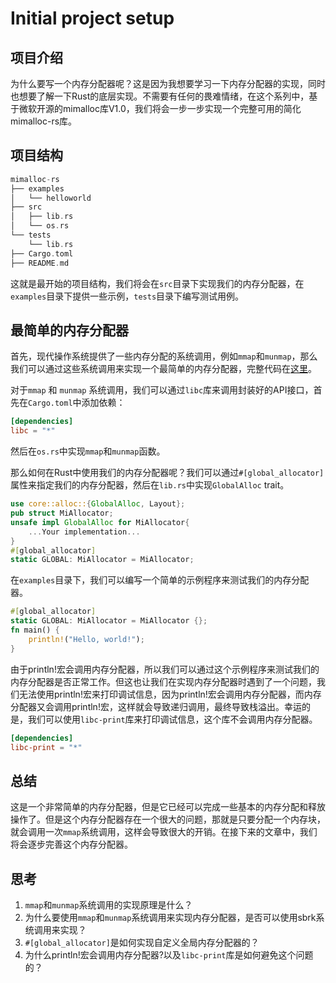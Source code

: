 # Initial project setup

## 项目介绍

为什么要写一个内存分配器呢？这是因为我想要学习一下内存分配器的实现，同时也想要了解一下Rust的底层实现。不需要有任何的畏难情绪，在这个系列中，基于微软开源的mimalloc库V1.0，我们将会一步一步实现一个完整可用的简化mimalloc-rs库。

## 项目结构

```c
mimalloc-rs
├── examples
│   └── helloworld
├── src
│   ├── lib.rs
│   └── os.rs
└── tests
    └── lib.rs
├── Cargo.toml
├── README.md
```

这就是最开始的项目结构，我们将会在`src`目录下实现我们的内存分配器，在`examples`目录下提供一些示例，`tests`目录下编写测试用例。

## 最简单的内存分配器

首先，现代操作系统提供了一些内存分配的系统调用，例如`mmap`和`munmap`，那么我们可以通过这些系统调用来实现一个最简单的内存分配器，完整代码在[这里](TODO)。

对于`mmap` 和 `munmap` 系统调用，我们可以通过`libc`库来调用封装好的API接口，首先在`Cargo.toml`中添加依赖：

```toml
[dependencies]
libc = "*"
```

然后在`os.rs`中实现`mmap`和`munmap`函数。

那么如何在Rust中使用我们的内存分配器呢？我们可以通过`#[global_allocator]`属性来指定我们的内存分配器，然后在`lib.rs`中实现`GlobalAlloc` trait。

```rust
use core::alloc::{GlobalAlloc, Layout};
pub struct MiAllocator;
unsafe impl GlobalAlloc for MiAllocator{
    ...Your implementation...
}
#[global_allocator]
static GLOBAL: MiAllocator = MiAllocator;
```

在`examples`目录下，我们可以编写一个简单的示例程序来测试我们的内存分配器。

```rust
#[global_allocator]
static GLOBAL: MiAllocator = MiAllocator {};
fn main() {
    println!("Hello, world!");
}
```

由于println!宏会调用内存分配器，所以我们可以通过这个示例程序来测试我们的内存分配器是否正常工作。但这也让我们在实现内存分配器时遇到了一个问题，我们无法使用println!宏来打印调试信息，因为println!宏会调用内存分配器，而内存分配器又会调用println!宏，这样就会导致递归调用，最终导致栈溢出。幸运的是，我们可以使用`libc-print`库来打印调试信息，这个库不会调用内存分配器。

```toml
[dependencies]
libc-print = "*"
```

## 总结

这是一个非常简单的内存分配器，但是它已经可以完成一些基本的内存分配和释放操作了。但是这个内存分配器存在一个很大的问题，那就是只要分配一个内存块，就会调用一次`mmap`系统调用，这样会导致很大的开销。在接下来的文章中，我们将会逐步完善这个内存分配器。

## 思考

1. `mmap`和`munmap`系统调用的实现原理是什么？
2. 为什么要使用`mmap`和`munmap`系统调用来实现内存分配器，是否可以使用sbrk系统调用来实现？
3. `#[global_allocator]`是如何实现自定义全局内存分配器的？
4. 为什么println!宏会调用内存分配器?以及`libc-print`库是如何避免这个问题的？
